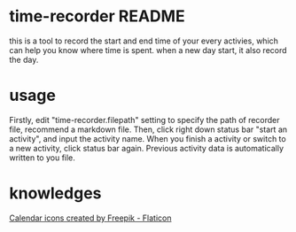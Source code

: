 # time-recorder README

this is a tool to record the start and end time of your every activies, which can help you know where time is spent.
when a new day start, it also record the day.

# usage
Firstly, edit "time-recorder.filepath" setting to specify the path of recorder file, recommend a markdown file.
Then, click right down status bar "start an activity", and input the activity name. When you finish a activity or switch to a new activity, click status bar again. Previous activity data is automatically written to you file.

# knowledges
<a href="https://www.flaticon.com/free-icons/calendar" title="calendar icons">Calendar icons created by Freepik - Flaticon</a>